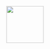 <div id="header" align="center">
  <img src="https://giphy.com/embed/P5D9mPJGR1JPREO53N/video" width="100"/>
</div>


